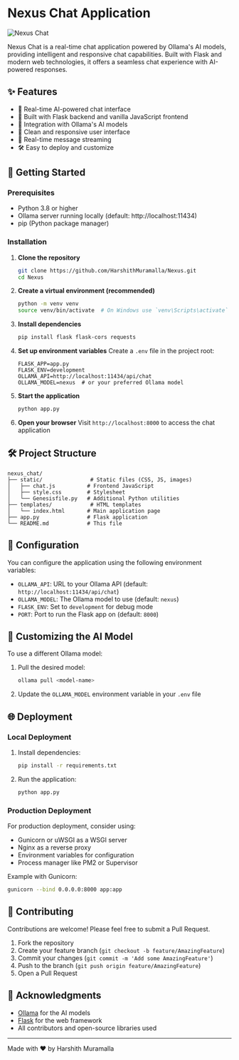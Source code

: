 # Nexus Chat Application

![Nexus Chat](https://via.placeholder.com/800x400?text=Nexus+Chat+Application)

Nexus Chat is a real-time chat application powered by Ollama's AI models, providing intelligent and responsive chat capabilities. Built with Flask and modern web technologies, it offers a seamless chat experience with AI-powered responses.

## ✨ Features

- 💬 Real-time AI-powered chat interface
- 🚀 Built with Flask backend and vanilla JavaScript frontend
- 🤖 Integration with Ollama's AI models
- 🎨 Clean and responsive user interface
- 🔄 Real-time message streaming
- 🛠️ Easy to deploy and customize

## 🚀 Getting Started

### Prerequisites

- Python 3.8 or higher
- Ollama server running locally (default: http://localhost:11434)
- pip (Python package manager)

### Installation

1. **Clone the repository**
   ```bash
   git clone https://github.com/HarshithMuramalla/Nexus.git
   cd Nexus
   ```

2. **Create a virtual environment (recommended)**
   ```bash
   python -m venv venv
   source venv/bin/activate  # On Windows use `venv\Scripts\activate`
   ```

3. **Install dependencies**
   ```bash
   pip install flask flask-cors requests
   ```

4. **Set up environment variables**
   Create a `.env` file in the project root:
   ```
   FLASK_APP=app.py
   FLASK_ENV=development
   OLLAMA_API=http://localhost:11434/api/chat
   OLLAMA_MODEL=nexus  # or your preferred Ollama model
   ```

5. **Start the application**
   ```bash
   python app.py
   ```

6. **Open your browser**
   Visit `http://localhost:8000` to access the chat application

## 🛠️ Project Structure

```
nexus_chat/
├── static/               # Static files (CSS, JS, images)
│   ├── chat.js          # Frontend JavaScript
│   ├── style.css        # Stylesheet
│   └── Genesisfile.py   # Additional Python utilities
├── templates/            # HTML templates
│   └── index.html       # Main application page
├── app.py               # Flask application
└── README.md            # This file
```

## 🔧 Configuration

You can configure the application using the following environment variables:

- `OLLAMA_API`: URL to your Ollama API (default: `http://localhost:11434/api/chat`)
- `OLLAMA_MODEL`: The Ollama model to use (default: `nexus`)
- `FLASK_ENV`: Set to `development` for debug mode
- `PORT`: Port to run the Flask app on (default: `8000`)

## 🤖 Customizing the AI Model

To use a different Ollama model:

1. Pull the desired model:
   ```bash
   ollama pull <model-name>
   ```

2. Update the `OLLAMA_MODEL` environment variable in your `.env` file

## 🌐 Deployment

### Local Deployment

1. Install dependencies:
   ```bash
   pip install -r requirements.txt
   ```

2. Run the application:
   ```bash
   python app.py
   ```

### Production Deployment

For production deployment, consider using:

- Gunicorn or uWSGI as a WSGI server
- Nginx as a reverse proxy
- Environment variables for configuration
- Process manager like PM2 or Supervisor

Example with Gunicorn:
```bash
gunicorn --bind 0.0.0.0:8000 app:app
```

## 🤝 Contributing

Contributions are welcome! Please feel free to submit a Pull Request.

1. Fork the repository
2. Create your feature branch (`git checkout -b feature/AmazingFeature`)
3. Commit your changes (`git commit -m 'Add some AmazingFeature'`)
4. Push to the branch (`git push origin feature/AmazingFeature`)
5. Open a Pull Request


## 🙏 Acknowledgments

- [Ollama](https://ollama.ai/) for the AI models
- [Flask](https://flask.palletsprojects.com/) for the web framework
- All contributors and open-source libraries used

---

Made with ❤️ by Harshith Muramalla
